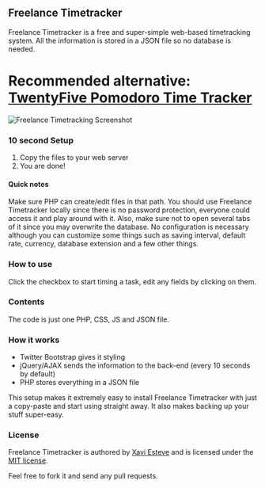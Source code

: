 ## Freelance Timetracker

Freelance Timetracker is a free and super-simple web-based timetracking system. All the information is stored in a JSON file so no database is needed.

# Recommended alternative: <a href="https://github.com/luckyshot/twentyfive">TwentyFive Pomodoro Time Tracker</a>

![Freelance Timetracking Screenshot](http://xaviesteve.com/wp-content/uploads/2013/02/freelance-timetracker-free.png)

### 10 second Setup

1. Copy the files to your web server
2. You are done!

#### Quick notes

Make sure PHP can create/edit files in that path. You should use Freelance Timetracker locally since there is no password protection, everyone could access it and play around with it. Also, make sure not to open several tabs of it since you may overwrite the database. No configuration is necessary although you can customize some things such as saving interval, default rate, currency, database extension and a few other things.


### How to use

Click the checkbox to start timing a task, edit any fields by clicking on them.


### Contents

The code is just one PHP, CSS, JS and JSON file.


### How it works

- Twitter Bootstrap gives it styling
- jQuery/AJAX sends the information to the back-end (every 10 seconds by default)
- PHP stores everything in a JSON file

This setup makes it extremely easy to install Freelance Timetracker with just a copy-paste and start using straight away. It also makes backing up your stuff super-easy.


### License

Freelance Timetracker is authored by [Xavi Esteve](http://xaviesteve.com/) and is licensed under the [MIT license](http://opensource.org/licenses/MIT).

Feel free to fork it and send any pull requests.
